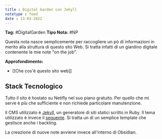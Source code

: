 ```yaml
---
title : Digital Garden con Jekyll
notetype : feed
date : 13-03-2022
---
```

**Tag:** #DigitalGarden
**Tipo Nota:** #NP

Questa nota nasce semplicemente per raccogliere un pò di informazioni in merito alla struttura di questo sito Web. Si tratta infatti di un giardino digitale contenente le mie note "on the job".

**Approfondimento:**
- [[Che cos'è questo sito web]]

## Stack Tecnologico
Tutto il sito è hostato su Netifly nel suo piano gratuito. Per quello che mi serve è più che sufficiente e non richiede particolare manutenzione. 

Il CMS utilizzato è [Jekyll](https://jekyllrb.com/), un generatore di siti statici scritto in Ruby. Il tema utilizzato è invece il [seguente](https://jekyll-garden.github.io/). Si tratta un di un semplice template che gestisce anche i backling. 

La creazione di nuove note avviene invece all'interno di Obsidian. 
